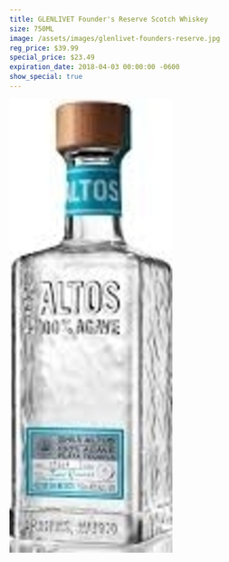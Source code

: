 ```yaml
---
title: GLENLIVET Founder's Reserve Scotch Whiskey
size: 750ML
image: /assets/images/glenlivet-founders-reserve.jpg
reg_price: $39.99
special_price: $23.49
expiration_date: 2018-04-03 00:00:00 -0600
show_special: true
---
```


![](/assets/images/versions/olmeca-2-1---x----288-800x---.jpg)